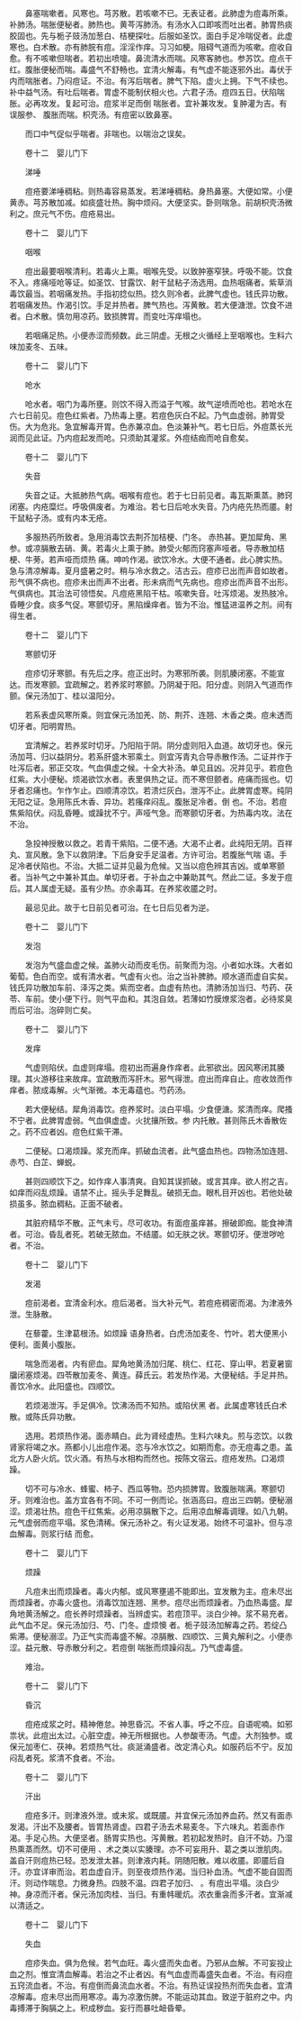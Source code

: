 <!-- { "loadSidebar": true } -->
　　鼻塞喘嗽者。风寒也。芎苏散。若咳嗽不已。无表证者。此肺虚为痘毒所乘。补肺汤。喘胀便秘者。肺热也。黄芩泻肺汤。有汤水入口即咳而吐出者。肺胃热痰胶固也。先与栀子豉汤加葱白、桔梗探吐。后服如圣饮。面白手足冷喘促者。此虚寒也。白术散。亦有肺脘有痘。淫淫作痒。习习如梗。阻碍气道而为咳嗽。痘收自愈。有不咳嗽但喘者。若初出喷嚏。鼻流清水而喘。风寒客肺也。参苏饮。痘点干红。腹胀便秘而喘。毒盛气不舒畅也。宜清火解毒。有气虚不能逐邪外出。毒伏于内而喘胀者。乃闷痘证。不治。有泻后喘者。脾气下陷。虚火上拥。下气不续也。补中益气汤。有吐后喘者。胃虚不能制伏相火也。六君子汤。痘四五日。伏陷喘胀。必再攻发。复起可治。痘浆半足而倒 喘胀者。宜补兼攻发。复肿灌为吉。有误服参、 腹胀而喘。枳壳汤。有痘密以致鼻塞。

　　而口中气促似乎喘者。非喘也。以喘治之误矣。

　　卷十二　婴儿门下

　　涕唾

　　痘疮要涕唾稠粘。则热毒容易蒸发。若涕唾稠粘。身热鼻塞。大便如常。小便黄赤。芎苏散加减。如痰盛壮热。胸中烦闷。大便坚实。卧则喘急。前胡枳壳汤微利之。庶元气不伤。痘疮易出。

　　卷十二　婴儿门下

　　咽喉

　　痘出最要咽喉清利。若毒火上熏。咽喉先受。以致肿塞窄狭。呼吸不能。饮食不入。疼痛哑呛等证。如圣饮、甘露饮、射干鼠粘子汤选用。血热咽痛者。紫草消毒饮最当。若咽痛发热。手指初捻似热。捻久则冷者。此脾气虚也。钱氏异功散。若咽痛发热。作渴引饮。手足并热者。脾气热也。泻黄散。若大便溏泄。饮食不进者。白术散。慎勿用凉药。致损脾胃。而变吐泻痒塌也。

　　若咽痛足热。小便赤涩而频数。此三阴虚。无根之火循经上至咽喉也。生料六味加麦冬、五味。

　　卷十二　婴儿门下

　　呛水

　　呛水者。咽门为毒所壅。则饮不得入而溢于气喉。故气逆喷而呛也。若呛水在六七日前见。痘色红紫者。乃热毒上壅。若痘色灰白不起。乃气血虚弱。肺胃受伤。大为危兆。急宜解毒开胃。色赤兼凉血。色淡兼补气。若七日后。外痘蒸长光润而见此证。乃内痘起发而呛。只须助其灌浆。外痘结痂而呛自愈矣。

　　卷十二　婴儿门下

　　失音

　　失音之证。大抵肺热气病。咽喉有痘也。若于七日前见者。毒瓦斯熏蒸。肺窍闭塞。内疮糜烂。呼吸俱废者。为难治。若七日后呛水失音。乃内疮先热而靥。射干鼠粘子汤。或有内本无疮。

　　多服热药所致者。急用消毒饮去荆芥加桔梗、门冬。 赤热甚。更加犀角、黑参。或凉膈散去硝、黄。若毒火上熏于肺。肺受火郁而窍塞声哑者。导赤散加桔梗、牛蒡。若声哑而烦热 痛。呻吟作渴。欲饮冷水。大便不通者。此心脾实热。急与清凉解毒。夏月盛暑之时。稍与冷水救之。洁古云。痘疹已出而声音如故者。形气俱不病也。痘疹未出而声不出者。形未病而气先病也。痘疹出而声音不出形。气俱病也。其治法可领悟矣。凡痘疮黑陷干枯。咳嗽失音。吐泻烦渴。发热肢冷。昏睡少食。痰多气促。寒颤切牙。黑陷燥痒者。皆为不治。惟猛进温养之剂。间有得生者。

　　卷十二　婴儿门下

　　寒颤切牙

　　痘疹切牙寒颤。有先后之序。痘正出时。为寒邪所袭。则肌腠闭塞。不能宣达。而发寒颤。宜疏解之。若养浆时寒颤。乃阴凝于阳。阳分虚。则阴入气道而作颤。保元汤加丁、桂以温阳分。

　　若系表虚风寒所乘。则宜保元汤加羌、防、荆芥、连翘、木香之类。痘未透而切牙者。阳明胃热。

　　宜清解之。若养浆时切牙。乃阳陷于阴。阴分虚则阳入血道。故切牙也。保元汤加芎、归以益阴分。若系肝盛木邪乘土。则宜泻青丸合导赤散作汤。二证并作于吐泻后者。邪正交攻。气血俱虚之候。十全大补汤。单见且凶。况并见乎。若痘色红紫。大小便秘。烦渴欲饮水者。表里俱热之证。而不寒但颤者。疮痛而摇也。切牙者忍痛也。乍作乍止。四顺清凉饮。若溃烂灰白。泄泻不止。此脾胃虚寒。纯阴无阳之证。急用陈氏木香、异功。若瘙痒闷乱。腹胀足冷者。倒 也。不治。若痘焦紫陷伏。闷乱昏睡。或躁扰不宁。声哑气急。而寒颤切牙者。为热毒内攻。法在不治。

　　急投神授散以救之。若青干紫陷。二便不通。大渴不止者。此纯阳无阴。百祥丸、宣风散。急下以救阴津。下后身安手足温者。方许可治。若腹胀气喘 语。手足冷者伏陷也。不治。大抵二证并见最为危候。又当以痘色辨其吉凶。或单寒颤者。当补气之中兼补其血。单切牙者。于补血之中兼助其气。然此二证。多发于痘后。其人属虚无疑。虽有少热。亦余毒耳。在养浆收靥之时。

　　最忌见此。故于七日前见者可治。在七日后见者为逆。

　　卷十二　婴儿门下

　　发泡

　　发泡为气盛血虚之候。盖肺火动而皮毛伤。前聚而为泡。小者如水珠。大者如葡萄。色白而空。或有清水者。气虚有火也。治之当补脾肺。顺水道而虚自实矣。钱氏异功散加车前、泽泻之类。紫而空者。血虚有热也。清肺汤加当归、芍药、茯苓、车前。使小便下行。则气平血和。其泡自敛。若薄如竹膜燎浆泡者。必待浆臭而后可治。泡碎则亡矣。

　　卷十二　婴儿门下

　　发痒

　　气虚则陷伏。血虚则痒塌。痘初出而遍身作痒者。此邪欲出。因风寒闭其腠理。其火游移往来故痒。宜疏散而泻肝木。邪气得泄。痘出而痒自止。痘收敛而作痒者。脓成毒解。火气渐微。本无毒蕴也。芍药汤。

　　若大便秘结。犀角消毒饮。痘养浆时。淡白平塌。少食便溏。浆清而痒。爬搔不宁者。此脾胃虚弱。气血俱虚虚。火扰攘所致。参 内托散。甚则陈氏木香散佐之。药不应者凶。痘色红紫干滞。

　　二便秘。口渴烦躁。浆充而痒。抓破血流者。此气盛血热也。四物汤加连翘、赤芍、白芷、蝉蜕。

　　甚则四顺饮下之。如作痒人事清爽。自知其误抓破。或言其痒。欲人拊之吉。如痒而闷乱烦躁。语禁不止。摇头手足舞乱。破损无血。眼札目开凶也。若他处破损虽多。脓血稠粘。正面不破者。

　　其脏府精华不散。正气未亏。尽可收功。有面痘虽痒甚。擦破即痂。能食神清者。可治。昏乱者死。若破无脓血。不结靥。如无肤之状。寒颤切牙。便泄哕呛者。不治。

　　卷十二　婴儿门下

　　发渴

　　痘前渴者。宜清金利水。痘后渴者。当大补元气。若痘疮稠密而渴。为津液外泄。生脉散。

　　在藜藿。生津葛根汤。如烦躁 语身热者。白虎汤加麦冬、竹叶。若大便黑小便利。面黄小腹胀。

　　喘急而渴者。内有瘀血。犀角地黄汤加归尾、桃仁、红花、穿山甲。若夏暑窗牖闭塞烦渴。四苓散加麦冬、黄连。薛氏云。若发热作渴。大便秘结。手足并热。善饮冷水。此阳盛也。四顺饮。

　　若烦渴泄泻。手足俱冷。饮沸汤而不知热。或陷伏黑 者。此属虚寒钱氏白术散。或陈氏异功散。

　　选用。若烦热作渴。面赤睛白。此为肾经虚热。生料六味丸。煎与恣饮。以救肾家将竭之水。燕都小儿出痘作渴。恣与冷水饮之。如期而愈。亦无痘毒之患。盖北方人卧火炕。饮火酒。有热与水相构而然也。按陈文宿云。痘疮发热。口渴烦躁。

　　切不可与冷水、蜂蜜、柿子、西瓜等物。恐内损脾胃。致腹胀喘满。寒颤切牙。则难治也。盖方宜各有不同。不可一例而论。张涵高曰。痘出三四朝。便秘溺涩。烦渴壮热。痘色干红焦紫。必用凉膈散下之。后用凉血解毒调理。如八九朝。元气虚弱而痘平塌。浆色清稀。保元汤补之。有火证发渴。始终不可温补。但与凉血解毒。则浆行结 而愈。

　　卷十二　婴儿门下

　　烦躁

　　凡痘未出而烦躁者。毒火内郁。或风寒壅遏不能即出。宜发散为主。痘未尽出而烦躁者。亦毒火盛也。消毒饮加连翘、黑参。痘尽出而烦躁者。乃血热毒盛。犀角地黄汤解之。痘长养时烦躁者。当辨虚实。若痘顶平。淡白少神。浆不易充者。此气血不足。保元汤加归、芍、门冬。虚烦懊 者。栀子豉汤加解毒之药。若绽凸紫滞。便秘溺涩。乃正气实而毒盛不解。凉膈散、四顺饮、三黄丸解利之。小便赤涩。益元散、导赤散分利之。若痘倒 喘胀而烦躁闷乱。乃气虚毒盛。

　　难治。

　　卷十二　婴儿门下

　　昏沉

　　痘疮成浆之时。精神倦怠。神思昏沉。不省人事。呼之不应。自语呢喃。如邪祟状。此痘出太过。心脏空虚。神无所根据也。人参酸枣汤。气虚。大剂独参。或保元加枣仁、茯神。若烦热气壮。痰涎涌盛者。改定清心丸。如服药后不宁。反加闷乱者死。浆清不食者。不治。

　　卷十二　婴儿门下

　　汗出

　　痘疮多汗。则津液外泄。或未浆。或既靥。并宜保元汤加养血药。然又有面赤发渴。汗出不及腰者。皆胃热肾虚。四君子汤去术易麦冬。下六味丸。若面赤作渴。手足心热。大便坚者。肠胃实热也。泻黄散。若初起发热时。自汗不妨。乃湿热熏蒸而然。切不可便用 、术之类以实腠理。亦不可妄用升、葛之类以泄肌肉。盖自汗则痘热已轻。恐发泄太甚。则津液内耗。阴随阳散。难以收靥。即靥后自汗。亦宜详审而治。若血虚自汗。则至夜烦热作渴。当归补血汤。气虚不能自固而汗。则动作喘息。力微身热。四肢不温。四君子加归、 。有痘出平塌。淡白少神。身凉而汗者。保元汤加肉桂、当归。有重帏暖炕。浓衣重衾而多汗者。宜渐减以清适之。

　　卷十二　婴儿门下

　　失血

　　痘疹失血。俱为危候。若气血旺。毒火盛而失血者。乃邪从血解。不可妄投止血之剂。惟宜清血解毒。若治之不止者凶。有气血虚而毒盛失血者。不治。有闷痘五窍流血者。不治。有痘倒而鼻流血水者。不治。有热证误投热剂而失血者。宜清凉解毒。痘未尽出而用寒凉。毒为凉激伤脾。不能运动其血。致逆于脏府之中。内毒搏滞于胸膈之上。积成秽血。妄行而暴吐衄昏晕。

